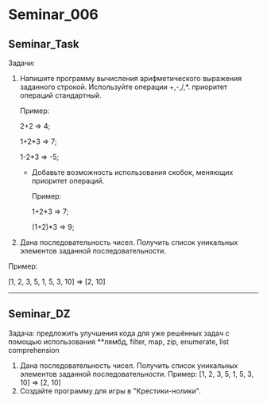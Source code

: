 # Seminar_006

## Seminar_Task

Задачи:

1. Напишите
   программу вычисления арифметического выражения заданного строкой. Используйте
   операции +,-,/,*. приоритет операций стандартный.

   Пример:

   2+2 => 4;

   1+2*3 => 7;

   1-2*3 => -5;

   - Добавьте возможность использования
     скобок, меняющих приоритет операций.

     Пример:

     1+2*3 => 7;

     (1+2)*3 => 9;
2. Дана последовательность чисел. Получить список уникальных элементов заданной
   последовательности.

Пример:

[1, 2, 3, 5, 1, 5, 3, 10] => [2, 10]

---

## Seminar_DZ

Задача: предложить улучшения кода для уже решённых задач с помощью использования **лямбд, filter, map, zip, enumerate, list comprehension

1. Дана последовательность чисел. Получить список уникальных элементов заданной последовательности. Пример: [1, 2, 3, 5, 1, 5, 3, 10] => [2, 10]
2. Создайте программу для игры в "Крестики-нолики".
